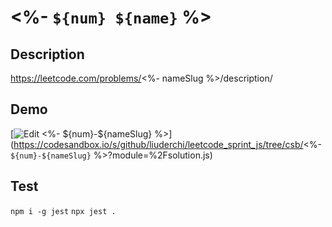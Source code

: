 # <%- `${num} ${name}` %>

## Description

https://leetcode.com/problems/<%- nameSlug %>/description/

## Demo

[![Edit <%- `${num}-${nameSlug}` %>](https://codesandbox.io/static/img/play-codesandbox.svg)](https://codesandbox.io/s/github/liuderchi/leetcode_sprint_js/tree/csb/<%- `${num}-${nameSlug}` %>?module=%2Fsolution.js)

## Test

`npm i -g jest`
`npx jest .`